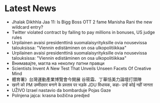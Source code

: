 # Latest News
-  Jhalak Dikhhla Jaa 11: Is Bigg Boss OTT 2 fame Manisha Rani the new wildcard entry?
-  Twitter violated contract by failing to pay millions in bonuses, US judge rules
-  Urpilainen avaisi presidenttinä suomalaisyrityksille ovia nousevissa talouksissa: "Viennin edistäminen on osa ulkopolitiikkaa"
-  Urpilainen avaisi presidenttinä suomalaisyrityksille ovia nousevissa talouksissa: "Viennin edistäminen on osa ulkopolitiikkaa"
-  Внимавајте, магла на неколку патни правци
-  Scientists Invent A New Test That Unveils Unseen Facets Of Creative Mind
-  體育署》台灣運動產業博覽會今開展 谷筱霜、丁華恬美力論壇打頭陣
-  खरगे को PM उम्मीदवार बनाने के प्रस्ताव पर भड़के JDU विधायक, कहा- उन्हें कोई नहीं जानता
-  UŽIVO Izrael nastavio da bombarduje Pojas Gaze
-  Polnjena jajca: krasna božična predjed
